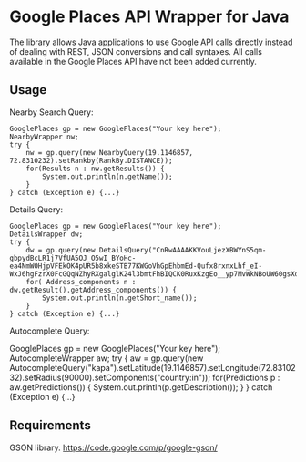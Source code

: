 Google Places API Wrapper for Java
===================================
The library allows Java applications to use Google API calls directly instead of dealing with REST, JSON conversions and call syntaxes.
All calls available in the Google Places API have not been added currently.

Usage
-----------
Nearby Search Query:

	GooglePlaces gp = new GooglePlaces("Your key here");
	NearbyWrapper nw;
	try {
		nw = gp.query(new NearbyQuery(19.1146857, 72.8310232).setRankby(RankBy.DISTANCE));
		for(Results n : nw.getResults()) {
			System.out.println(n.getName());
		}
	} catch (Exception e) {...}

Details Query:

	GooglePlaces gp = new GooglePlaces("Your key here");
	DetailsWrapper dw;
	try {
		dw = gp.query(new DetailsQuery("CnRwAAAAKKVouLjezXBWYnS5qm-gbpydBcLR1j7VfUA5OJ_O5wI_BYoHc-ea4NmW0HjpVFEkOK4pUR5b8xkeSTB77KWGoVhGpEhbmEd-Qufx8rxnxLhf_eI-WxJ6hgFzrX0FcGQqNZhyRXgalglK24l3bmtFhBIQCK0RuxKzgEo__yp7MvWkNBoUW60gsXqqEqmi5gx_FCjNfCzCa0o"));
		for( Address_components n : dw.getResult().getAddress_components()) {
			System.out.println(n.getShort_name());
		}
	} catch (Exception e) {...}

Autocomplete Query:

GooglePlaces gp = new GooglePlaces("Your key here");
	AutocompleteWrapper aw;
	try {
		aw = gp.query(new AutocompleteQuery("kapa").setLatitude(19.1146857).setLongitude(72.8310232).setRadius(90000).setComponents("country:in"));
		for(Predictions p : aw.getPredictions()) {
			System.out.println(p.getDescription());
		}
	} catch (Exception e) {...}

Requirements
------------
GSON library. https://code.google.com/p/google-gson/